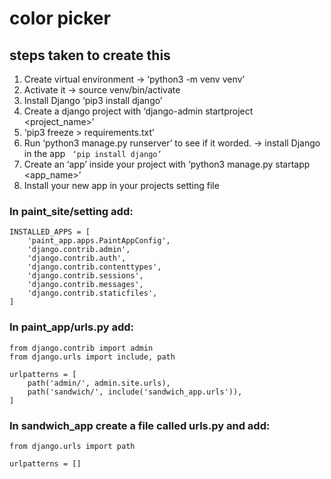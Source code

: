 # color picker

## steps taken to create this
1. Create virtual environment  ->      ‘python3 -m venv venv’
2. Activate it  ->   source venv/bin/activate
3. Install Django ‘pip3 install django’
4. Create a django project with ‘django-admin startproject <project_name>’
5. ‘pip3 freeze > requirements.txt’
6. Run ‘python3 manage.py runserver’ to see if it worded. -> install Django in the app  ` ‘pip install django’`
7. Create an ‘app’ inside your project with ‘python3 manage.py startapp <app_name>’
8. Install your new app in your projects setting file


### In paint_site/setting add:
```
INSTALLED_APPS = [
    'paint_app.apps.PaintAppConfig',
    'django.contrib.admin',
    'django.contrib.auth',
    'django.contrib.contenttypes',
    'django.contrib.sessions',
    'django.contrib.messages',
    'django.contrib.staticfiles',
]
```

### In paint_app/urls.py add:
```
from django.contrib import admin
from django.urls import include, path

urlpatterns = [
    path('admin/', admin.site.urls),
    path('sandwich/', include('sandwich_app.urls')),
]
```

### In sandwich_app create a file called urls.py and add:
```
from django.urls import path

urlpatterns = []
```